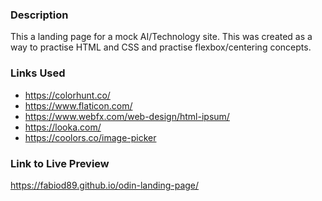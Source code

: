 ### Description ###
This a landing page for a mock AI/Technology site.
This was created as a way to practise HTML and CSS and practise flexbox/centering concepts.

### Links Used ###
- https://colorhunt.co/
- https://www.flaticon.com/
- https://www.webfx.com/web-design/html-ipsum/
- https://looka.com/
- https://coolors.co/image-picker

### Link to Live Preview ###
https://fabiod89.github.io/odin-landing-page/